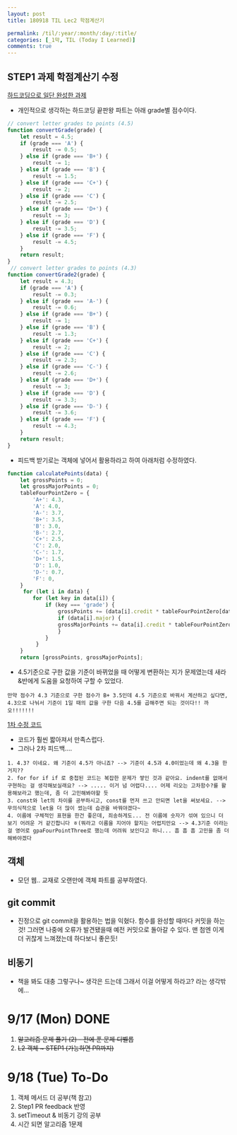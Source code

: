 ```yaml
---
layout: post
title: 180918 TIL Lec2 학점계산기

permalink: /til/:year/:month/:day/:title/
categories: [_1막, TIL (Today I Learned)]
comments: true
---
```


## STEP1 과제 학점계산기 수정
[하드코딩으로 일단 완성한 과제](https://github.com/developersoom/javascript-grade/commit/a7bb2348bc4460f791a1cdf4a6a9f194e9aa224d)

- 개인적으로 생각하는 하드코딩 끝판왕 파트는 아래 grade별 점수이다. 
```javascript
// convert letter grades to points (4.5)
function convertGrade(grade) {
    let result = 4.5;
    if (grade === 'A') {
        result -= 0.5;
    } else if (grade === 'B+') {
        result -= 1;
    } else if (grade === 'B') {
        result -= 1.5;
    } else if (grade === 'C+') {
        result -= 2;
    } else if (grade === 'C') {
        result -= 2.5;
    } else if (grade === 'D+') {
        result -= 3;
    } else if (grade === 'D') {
        result -= 3.5;
    } else if (grade === 'F') {
        result -= 4.5;
    }
    return result;
}
 // convert letter grades to points (4.3)
function convertGrade2(grade) {
    let result = 4.3;
    if (grade === 'A') {
        result -= 0.3;
    } else if (grade === 'A-') {
        result -= 0.6;
    } else if (grade === 'B+') {
        result -= 1;
    } else if (grade === 'B') {
        result -= 1.3;
    } else if (grade === 'C+') {
        result -= 2;
    } else if (grade === 'C') {
        result -= 2.3;
    } else if (grade === 'C-') {
        result -= 2.6;
    } else if (grade === 'D+') {
        result -= 3;
    } else if (grade === 'D') {
        result -= 3.3;
    } else if (grade === 'D-') {
        result -= 3.6;
    } else if (grade === 'F') {
        result -= 4.3;
    }
    return result;
}
```
- 피드백 받기로는 객체에 넣어서 활용하라고 하여 아래처럼 수정하였다.

```javascript
function calculatePoints(data) {
    let grossPoints = 0;
    let grossMajorPoints = 0;
    tableFourPointZero = {
        'A+': 4.3,
        'A': 4.0,
        'A-': 3.7,
        'B+': 3.5,
        'B': 3.0,
        'B-': 2.7,
        'C+': 2.5,
        'C': 2.0,
        'C-': 1.7,
        'D+': 1.5,
        'D': 1.0,
        'D-': 0.7,
        'F': 0,
    }
     for (let i in data) {
        for (let key in data[i]) {
            if (key === 'grade') {
                grossPoints += (data[i].credit * tableFourPointZero[data[i][key]]);
                if (data[i].major) {
                grossMajorPoints += data[i].credit * tableFourPointZero[data[i][key]];
                }
            }
         }
    }
    return [grossPoints, grossMajorPoints];
```

- 4.5기준으로 구한 값을 기준이 바뀌었을 때 어떻게 변환하는 지가 문제였는데 새라&반에게 도움을 요청하여 구할 수 있었다. 
```text
만약 점수가 4.3 기준으로 구한 점수가 B+ 3.5인데 4.5 기준으로 바꿔서 계산하고 싶다면,
4.3으로 나눠서 기준이 1일 때의 값을 구한 다음 4.5를 곱해주면 되는 것이다!! 까오!!!!!!!
```

[1차 수정 코드](https://github.com/developersoom/javascript-grade/blob/f734b27459fe5601672ad6bdf03d9b3c8dacb0d4/L2_step1_gpaCal.js)

- 코드가 훨씬 짧아져서 만족스럽다. 
- 그러나 2차 피드백....
```text
1. 4.3? 이네요. 왜 기준이 4.5가 아니죠? --> 기준이 4.5과 4.0이었는데 왜 4.3을 한거지??
2. for for if if 로 중첩된 코드는 복잡한 문제가 쌓인 것과 같아요. indent를 없애서 구현하는 걸 생각해보실래요? --> ..... 이거 넘 어렵다.... 어제 리오는 고차함수?를 활용해보라고 했는데, 좀 더 고민해봐야할 듯
3. const와 let의 차이를 공부하시고, const를 먼저 쓰고 안되면 let을 써보세요. --> 무의식적으로 let을 더 많이 썼는데 습관을 바꿔야겠다~
4. 이름에 구체적인 표현을 한건 좋은데, 죄송하게도... 전 이름에 숫자가 섞여 있으니 더 보기 어려운 거 같긴합니다 ㅎ(뭐라고 이름을 지어야 할지는 어렵지만요 --> 4.3기준 이라는 걸 영어로 gpaFourPointThree로 했는데 어려워 보인다고 하니... 흠 흠 흠 고민을 좀 더 해봐야겠다
```

## 객체 
- 모던 웹.. 교재로 오랜만에 객체 파트를 공부하였다. 

## git commit
- 진정으로 git commit을 활용하는 법을 익혔다. 함수를 완성할 때마다 커밋을 하는 것! 
그러면 나중에 오류가 발견됐을때 예전 커밋으로 돌아갈 수 있다. 맨 첨엔 이게 더 귀찮게 느껴졌는데 하다보니 좋은듯! 

## 비동기
- 책을 봐도 대충 그렇구나~ 생각은 드는데 그래서 이걸 어떻게 하라고? 라는 생각밖에... 


# 9/17 (Mon) DONE
1. ~~알고리즘 문제 풀기 (2) - 전에 푼 문제 디벨롭~~
2. ~~L2 객체 ~ STEP1 (가능하면 PR까지)~~

# 9/18 (Tue) To-Do
1. 객체 메서드 더 공부(책 참고)
2. Step1 PR feedback 반영
3. setTimeout & 비동기 강의 공부 
4. 시간 되면 알고리즘 1문제 
